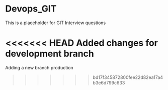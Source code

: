 # Devops_GIT

This is a placeholder for GIT Interview questions

<<<<<<< HEAD
Added changes for development branch
=======
Adding a new branch production
>>>>>>> bd17f345872800fee22d82ea17a4b3e6d799c633
